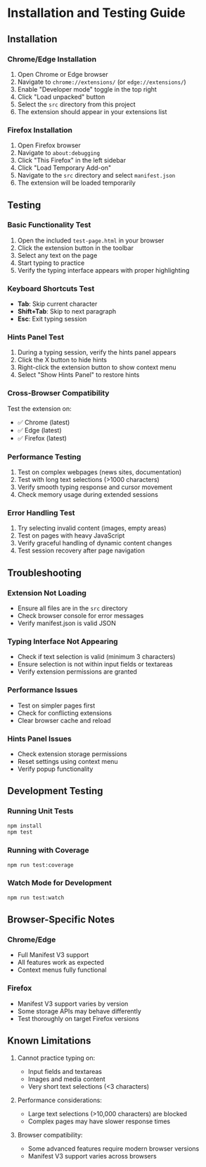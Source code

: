 # Installation and Testing Guide

## Installation

### Chrome/Edge Installation
1. Open Chrome or Edge browser
2. Navigate to `chrome://extensions/` (or `edge://extensions/`)
3. Enable "Developer mode" toggle in the top right
4. Click "Load unpacked" button
5. Select the `src` directory from this project
6. The extension should appear in your extensions list

### Firefox Installation
1. Open Firefox browser
2. Navigate to `about:debugging`
3. Click "This Firefox" in the left sidebar
4. Click "Load Temporary Add-on"
5. Navigate to the `src` directory and select `manifest.json`
6. The extension will be loaded temporarily

## Testing

### Basic Functionality Test
1. Open the included `test-page.html` in your browser
2. Click the extension button in the toolbar
3. Select any text on the page
4. Start typing to practice
5. Verify the typing interface appears with proper highlighting

### Keyboard Shortcuts Test
- **Tab**: Skip current character
- **Shift+Tab**: Skip to next paragraph
- **Esc**: Exit typing session

### Hints Panel Test
1. During a typing session, verify the hints panel appears
2. Click the X button to hide hints
3. Right-click the extension button to show context menu
4. Select "Show Hints Panel" to restore hints

### Cross-Browser Compatibility
Test the extension on:
- ✅ Chrome (latest)
- ✅ Edge (latest)
- ✅ Firefox (latest)

### Performance Testing
1. Test on complex webpages (news sites, documentation)
2. Test with long text selections (>1000 characters)
3. Verify smooth typing response and cursor movement
4. Check memory usage during extended sessions

### Error Handling Test
1. Try selecting invalid content (images, empty areas)
2. Test on pages with heavy JavaScript
3. Verify graceful handling of dynamic content changes
4. Test session recovery after page navigation

## Troubleshooting

### Extension Not Loading
- Ensure all files are in the `src` directory
- Check browser console for error messages
- Verify manifest.json is valid JSON

### Typing Interface Not Appearing
- Check if text selection is valid (minimum 3 characters)
- Ensure selection is not within input fields or textareas
- Verify extension permissions are granted

### Performance Issues
- Test on simpler pages first
- Check for conflicting extensions
- Clear browser cache and reload

### Hints Panel Issues
- Check extension storage permissions
- Reset settings using context menu
- Verify popup functionality

## Development Testing

### Running Unit Tests
```bash
npm install
npm test
```

### Running with Coverage
```bash
npm run test:coverage
```

### Watch Mode for Development
```bash
npm run test:watch
```

## Browser-Specific Notes

### Chrome/Edge
- Full Manifest V3 support
- All features work as expected
- Context menus fully functional

### Firefox
- Manifest V3 support varies by version
- Some storage APIs may behave differently
- Test thoroughly on target Firefox versions

## Known Limitations

1. Cannot practice typing on:
   - Input fields and textareas
   - Images and media content
   - Very short text selections (<3 characters)

2. Performance considerations:
   - Large text selections (>10,000 characters) are blocked
   - Complex pages may have slower response times

3. Browser compatibility:
   - Some advanced features require modern browser versions
   - Manifest V3 support varies across browsers
